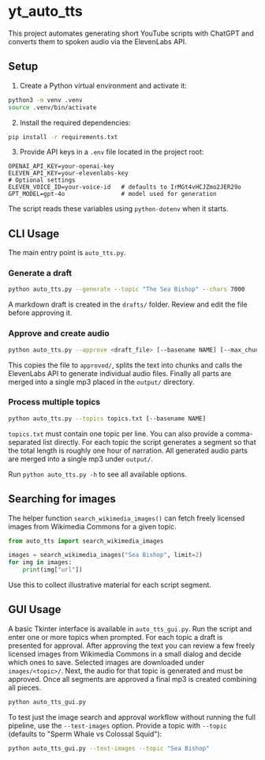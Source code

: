 # yt_auto_tts

This project automates generating short YouTube scripts with ChatGPT and
converts them to spoken audio via the ElevenLabs API.

## Setup

1. Create a Python virtual environment and activate it:

```bash
python3 -m venv .venv
source .venv/bin/activate
```

2. Install the required dependencies:

```bash
pip install -r requirements.txt
```

3. Provide API keys in a `.env` file located in the project root:

```dotenv
OPENAI_API_KEY=your-openai-key
ELEVEN_API_KEY=your-elevenlabs-key
# Optional settings
ELEVEN_VOICE_ID=your-voice-id   # defaults to IrMGt4vHCJZmo2JER29o
GPT_MODEL=gpt-4o                # model used for generation
```

The script reads these variables using `python-dotenv` when it starts.

## CLI Usage

The main entry point is `auto_tts.py`.

### Generate a draft

```bash
python auto_tts.py --generate --topic "The Sea Bishop" --chars 7000
```

A markdown draft is created in the `drafts/` folder. Review and edit the
file before approving it.

### Approve and create audio

```bash
python auto_tts.py --approve <draft_file> [--basename NAME] [--max_chunk 2500]
```

This copies the file to `approved/`, splits the text into chunks and calls
the ElevenLabs API to generate individual audio files. Finally all parts are
merged into a single mp3 placed in the `output/` directory.

### Process multiple topics

```bash
python auto_tts.py --topics topics.txt [--basename NAME]
```

`topics.txt` must contain one topic per line. You can also provide a
comma-separated list directly. For each topic the script generates a segment so
that the total length is roughly one hour of narration. All generated audio
parts are merged into a single mp3 under `output/`.

Run `python auto_tts.py -h` to see all available options.

## Searching for images

The helper function `search_wikimedia_images()` can fetch freely licensed
images from Wikimedia Commons for a given topic.

```python
from auto_tts import search_wikimedia_images

images = search_wikimedia_images("Sea Bishop", limit=2)
for img in images:
    print(img["url"])
```

Use this to collect illustrative material for each script segment.


## GUI Usage

A basic Tkinter interface is available in `auto_tts_gui.py`. Run the script
and enter one or more topics when prompted. For each topic a draft is
presented for approval. After approving the text you can review a few freely
licensed images from Wikimedia Commons in a small dialog and decide which ones
to save. Selected images are downloaded under `images/<topic>/`. Next, the
audio for that topic is generated and must be approved. Once all segments are
approved a final mp3 is created combining all pieces.

```bash
python auto_tts_gui.py
```

To test just the image search and approval workflow without running the
full pipeline, use the `--test-images` option. Provide a topic with
`--topic` (defaults to "Sperm Whale vs Colossal Squid"):

```bash
python auto_tts_gui.py --test-images --topic "Sea Bishop"
```

